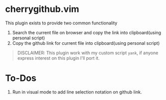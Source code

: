 # cherrygithub.vim

This plugin exists to provide two common functionality

1. Search the current file on browser and copy the link into clipboard(using personal script)
2. Copy the github link for current file into clipboard(using personal script)

> DISCLAIMER: This plugin work with my custom script `yank`, if anyone express interest on this plugin I'll port it.

# To-Dos

1. Run in visual mode to add line selection notation on github link.
